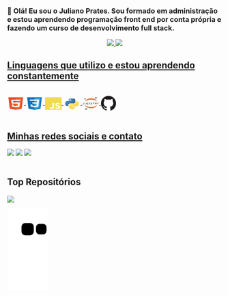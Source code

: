 ### 👋 Olá! Eu sou o Juliano Prates. Sou formado em administração e estou aprendendo programação front end por conta própria e fazendo um curso de desenvolvimento full stack.

<!--
**JulianoPrates/JulianoPrates** is a ✨ _special_ ✨ repository because its `README.md` (this file) appears on your GitHub profile.
-->

<div align="center">
  <a href="https://github.com/JulianoPrates">
  <img height="180em" src="https://github-readme-stats.vercel.app/api?username=JulianoPrates&show_icons=true&theme=github_dark&include_all_commits=true&count_private=true&card_width=400px&disable_animations=false"/>
  <img height="180em" src="https://github-readme-stats.vercel.app/api/top-langs/?username=JulianoPrates&layout=compact&langs_count=7&theme=github_dark&card_width=180px"/>
</div>

## Linguagens que utilizo e estou aprendendo constantemente
  
<div style="display: inline_block"><br>
  <img align="center" alt="Rafa-HTML" height="30" width="40" src="https://raw.githubusercontent.com/devicons/devicon/master/icons/html5/html5-original.svg">
  <img align="center" alt="Rafa-CSS" height="30" width="40" src="https://raw.githubusercontent.com/devicons/devicon/master/icons/css3/css3-original.svg">
  <img align="center" alt="Rafa-Js" height="30" width="40" src="https://raw.githubusercontent.com/devicons/devicon/master/icons/javascript/javascript-plain.svg">
  <img align="center" alt="Rafa-Python" height="30" width="40" src="https://raw.githubusercontent.com/devicons/devicon/master/icons/python/python-original.svg">
  <img align="center" alt="Ju-Jupyter" height="30" width="40" src="https://github.com/devicons/devicon/blob/master/icons/jupyter/jupyter-original-wordmark.svg">
  <img align="center" alt="github" height="35" width="35" src="/Assets/GitHub.png">
</div><br/>
  
## Minhas redes sociais e contato
  
<div> 
  <a href="https://www.linkedin.com/in/juliano-prates/" target="_blank"><img src="https://img.shields.io/badge/-LinkedIn-%230077B5?style=for-the-badge&logo=linkedin&logoColor=white" target="_blank"></a>
  <a href = "mailto:contatojulianoprates@gmail.com"><img src="https://img.shields.io/badge/Gmail-D14836?style=for-the-badge&logo=gmail&logoColor=white" target="_blank"></a>
  <a href="https://www.instagram.com/juliano_cunha_" target="_blank"><img src="https://img.shields.io/badge/-Instagram-%23E4405F?style=for-the-badge&logo=instagram&logoColor=white" target="_blank"></a>
  <br>
  <br>
 
  
 ## Top Repositórios

<a href="https://github.com/JulianoPrates/HTML-CSS-e-JS">
  <img align="center" src="https://github-readme-stats.vercel.app/api/pin/?username=JulianoPrates&repo=HTML-CSS-e-JS&theme=github_dark" />
</a>
  
 ![Snake animation](https://github.com/JulianoPrates/JulianoPrates/blob/output/github-contribution-grid-snake.svg)

</div>
